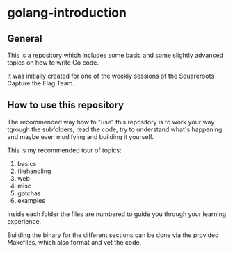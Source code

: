 # golang-introduction

## General

This is a repository which includes some basic and some slightly advanced topics on how to write Go code.

It was initially created for one of the weekly sessions of the Squareroots Capture the Flag Team.

## How to use this repository

The recommended way how to "use" this repository is to work your way tgrough the subfolders, read the code, try to understand what's happening and maybe even modifying and building it yourself.

This is my recommended tour of topics:

1. basics
2. filehandling
3. web
4. misc
5. gotchas
6. examples

Inside each folder the files are numbered to guide you through your learning experience.

Building the binary for the different sections can be done via the provided Makefiles, which also format and vet the code.
